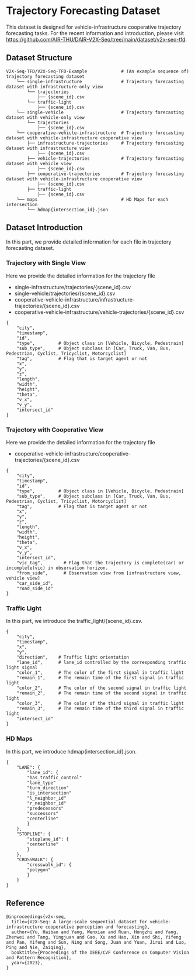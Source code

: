 # Trajectory Forecasting Dataset
This dataset is designed for vehicle-infrastructure cooperative trajectory forecasting tasks. For the recent information and introduction, please visit https://github.com/AIR-THU/DAIR-V2X-Seq/tree/main/dataset/v2x-seq-tfd.

## Dataset Structure
```
V2X-Seq-TFD/V2X-Seq-TFD-Example             # (An example sequence of) trajectory forecasting dataset 
    └── single-infrastructure               # Trajectory forecasting dataset with infrastructure-only view
        └── trajectories			      
            ├── {scene_id}.csv                    
        └── traffic-light                        
            ├── {scene_id}.csv                
    └── single-vehicle                      # Trajectory forecasting dataset with vehicle-only view
        └── trajectories			      
            ├── {scene_id}.csv  	                
    └── cooperative-vehicle-infrastructure  # Trajectory forecasting dataset with vehicle-infrastructure cooperative view
        ├── infrastructure-trajectories     # Trajectory forecasting dataset with infrastructure view
            ├── {scene_id}.csv    
        ├── vehicle-trajectories            # Trajectory forecasting dataset with vehicle view		      
            ├── {scene_id}.csv          
        ├── cooperative-trajectories        # Trajectory forecasting dataset with vehicle-infrastructure cooperative view		      
            ├── {scene_id}.csv                
        ├── traffic-light                        
            ├── {scene_id}.csv
    └── maps                                # HD Maps for each intersection
        └── hdmap{intersection_id}.json
```

## Dataset Introduction
In this part, we provide detailed information for each file in trajectory forecasting dataset.

### Trajectory with Single View
Here we provide the detailed information for the trajectory file 
 - single-infrastructure/trajectories/{scene_id}.csv
 - single-vehicle/trajectories/{scene_id}.csv
 - cooperative-vehicle-infrastructure/infrastructure-trajectories/{scene_id}.csv
 - cooperative-vehicle-infrastructure/vehicle-trajectories/{scene_id}.csv

```csv
{
    "city",
    "timestamp",
    "id",
    "type",         # Object class in [Vehicle, Bicycle, Pedestrain]
    "sub_type",     # Object subclass in [Car, Truck, Van, Bus, Pedestrian, Cyclist, Tricyclist, Motorcyclist]
    "tag",          # Flag that is target agent or not
    "x",
    "y",
    "z",
    "length",
    "width",
    "height",
    "theta",
    "v_x",
    "v_y",
    "intersect_id"
}
```

### Trajectory with Cooperative View
Here we provide the detailed information for the trajectory file
- cooperative-vehicle-infrastructure/cooperative-trajectories/{scene_id}.csv

``` csv
{
    "city",
    "timestamp",
    "id",
    "type",         # Object class in [Vehicle, Bicycle, Pedestrain]
    "sub_type",     # Object subclass in [Car, Truck, Van, Bus, Pedestrian, Cyclist, Tricyclist, Motorcyclist]
    "tag",          # Flag that is target agent or not
    "x",
    "y",
    "z",
    "length",
    "width",
    "height",
    "theta",
    "v_x",
    "v_y",
    "intersect_id",
    "vic_tag",        # Flag that the trajectory is complete(car) or incomplete(vic) in observation horizon.
    "from_side",      # Observation view from [infrastructure view, vehicle view]
    "car_side_id",
    "road_side_id"
}
```

### Traffic Light
In this part, we introduce the traffic_light/{scene_id}.csv.

```csv
{
    "city",
    "timestamp",
    "x",
    "y",
    "direction",    # Traffic light orientation
    "lane_id",      # lane_id controlled by the corresponding traffic light signal
    "color_1",      # The color of the first signal in traffic light
    "remain_1",     # The remain time of the first signal in traffic light 
    "color_2",      # The color of the second signal in traffic light
    "remain_2",     # The remain time of the second signal in traffic light 
    "color_3",      # The color of the third signal in traffic light
    "remain_3",     # The remain time of the third signal in traffic light 
    "intersect_id"
}
```

### HD Maps
In this part, we introduce hdmap{intersection_id}.json.

```csv
{
    "LANE": {
        "lane_id": {
        "has_traffic_control"
        "lane_type"
        "turn_direction"
        "is_intersection"
        "l_neighbor_id"
        "r_neighbor_id"
        "predecessors"
        "successors"
        "centerline"
        }
    },
    "STOPLINE": {
        "stoplane_id": {
        "centerline"
        }
    },
    "CROSSWALK": {
        "crosswalk_id": {
        "polygon"
        }
    }
}
```

## Reference
```
@inproceedings{v2x-seq,
  title={V2X-Seq: A large-scale sequential dataset for vehicle-infrastructure cooperative perception and forecasting},
  author={Yu, Haibao and Yang, Wenxian and Ruan, Hongzhi and Yang, Zhenwei and Tang, Yingjuan and Gao, Xu and Hao, Xin and Shi, Yifeng and Pan, Yifeng and Sun, Ning and Song, Juan and Yuan, Jirui and Luo, Ping and Nie, Zaiqing},
  booktitle={Proceedings of the IEEE/CVF Conference on Computer Vision and Pattern Recognition},
  year={2023},
}
```